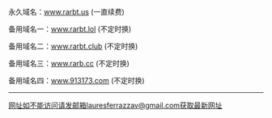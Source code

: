 永久域名：www.rarbt.us (一直续费) 

备用域名一：www.rarbt.lol (不定时换) 

备用域名二：www.rarbt.club (不定时换)

备用域名三：www.rarb.cc (不定时换) 

备用域名四：www.913173.com (不定时换)

-------------------------------------------- 

网址如不能访问请发邮箱lauresferrazzav@gmail.com获取最新网址
